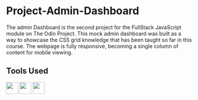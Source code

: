 # Project-Admin-Dashboard

The admin Dashboard is the second project for the FullStack JavaScript module on The Odin Project. This mock admin dashboard was built as a way to showcase the CSS grid knowledge that has been taught so far in this course. The webpage is fully responsive, becoming a single column of content for mobile viewing.

## Tools Used

<p align="left">
  <img src="https://raw.githubusercontent.com/danielcranney/readme-generator/main/public/icons/skills/git-colored.svg" width="32" height="32" /> 
  <img src="https://raw.githubusercontent.com/danielcranney/readme-generator/main/public/icons/skills/html5-colored.svg" width="32" height="32" /> 
  <img src="https://raw.githubusercontent.com/danielcranney/readme-generator/main/public/icons/skills/css3-colored.svg" width="32" height="32" />
</p>
